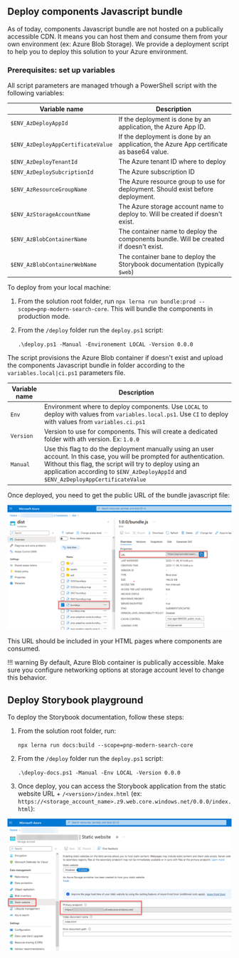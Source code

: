## Deploy components Javascript bundle

As of today, components Javascript bundle are not hosted on a publically accessible CDN. It means you can host them and consume them from your own environment (ex: Azure Blob Storage). We provide a deployment script to help you to deploy this solution to your Azure environment.

### Prerequisites: set up variables

All script parameters are managed trhough a PowerShell script with the following variables:  

| Variable name                    	| Description                                                                  	|
|----------------------------------	|------------------------------------------------------------------------------	|
| `$ENV_AzDeployAppId`               	| If the deployment is done by an application, the Azure App ID.                	|
| `$ENV_AzDeployAppCertificateValue` 	| If the deployment is done by an application, the Azure App certificate as base64 value. 	|
| `$ENV_AzDeployTenantId`            	| The Azure tenant ID where to deploy                                          	|
| `$ENV_AzDeploySubcriptionId`       	| The Azure subscription ID                                                    	|
| `$ENV_AzResourceGroupName`         	| The Azure resource group to use for deployment. Should exist before deployment.
| `$ENV_AzStorageAccountName`        	| The Azure storage account name to deploy to. Will be created if doesn't exist.                                  	|
| `$ENV_AzBlobContainerName`         	| The container name to deploy the components bundle. Will be created if doesn't exist.                         	|
| `$ENV_AzBlobContainerWebName`      	| The container bane to deploy the Storybook documentation (typically `$web`)  	|

To deploy from your local machine:

1. From the solution root folder, run `npx lerna run bundle:prod --scope=pnp-modern-search-core`. This will bundle the components in production mode.
1. From the `/deploy` folder run the `deploy.ps1` script:

    `.\deploy.ps1 -Manual -Environement LOCAL -Version 0.0.0`

The script provisions the Azure Blob container if doesn't exist and upload the components Javascript bundle in folder according to the `variables.local|ci.ps1` parameters file.

| Variable name 	| Description                                                                                                                                                                                                                                                               	|
|---------------	|---------------------------------------------------------------------------------------------------------------------------------------------------------------------------------------------------------------------------------------------------------------------------	|
| `Env`         	| Environment where to deploy components. Use `LOCAL` to deploy with values from `variables.local.ps1`. Use `CI` to deploy with values from `variables.ci.ps1`                                                                    	|
| `Version`     	| Version to use for components. This will create a dedicated folder with ath version. Ex: `1.0.0`                                                                                                                                                                          	|
| `Manual`      	| Use this flag to do the deployment manually using an user account. In this case, you will be prompted for authentication. Without this flag, the script will try to deploy using an application according to `$ENV_AzDeployAppId` and `$ENV_AzDeployAppCertificateValue` 	|

Once deployed, you need to get the public URL of the bundle javascript file:

![Azure Blob bundle URL](../../assets//bundle_public_url.png)

This URL should be included in your HTML pages where components are consumed.

!!! warning
    By default, Azure Blob container is publically accessible. Make sure you configure networking options at storage account level to change this behavior.

## Deploy Storybook playground

To deploy the Storybook documentation, follow these steps:

1. From the solution root folder, run:
    
    `npx lerna run docs:build --scope=pnp-modern-search-core`

1. From the `/deploy` folder run the `deploy.ps1` script:

    `.\deploy-docs.ps1 -Manual -Env LOCAL -Version 0.0.0`

1. Once deploy, you can access the Storybook application from the static website URL + `/<version>/index.html` (ex: `https://<storage_account_name>.z9.web.core.windows.net/0.0.0/index.html`):

!["Static website URL"](../../assets/static_website_url.png)